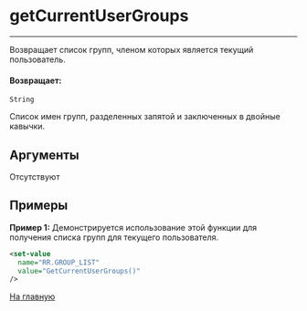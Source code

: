 # getCurrentUserGroups

---

Возвращает список групп, членом которых является текущий пользователь.

#### Возвращает:

`String`

Список имен групп, разделенных запятой и заключенных в двойные кавычки.

## Аргументы

Отсутствуют

## Примеры

**Пример 1:** Демонстрируется использование этой функции для получения списка групп для текущего пользователя.
```xml
<set-value
  name="RR.GROUP_LIST"
  value="GetCurrentUserGroups()"
/>
```



[На главную](./)